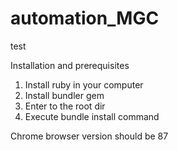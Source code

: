 # automation_MGC
test


Installation and prerequisites


1. Install ruby in your computer
2. Install bundler gem
3. Enter to the root dir
4. Execute bundle install command

Chrome browser version should be 87